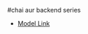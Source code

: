 #chai aur backend series

- [Model Link](https://www.youtube.com/redirect?event=video_description&redir_token=QUFFLUhqa2ZOZGp1MEM1UjJQQjhjY1dYaHZlUVVXTl9rUXxBQ3Jtc0tuV1RXTDZia2FtZXhZQ3RSZ0QzTEZucy0xQmMwdXUzRXBVZHZoY29sQ0lHeml6Y2tQa0o5RHpSZ1lLU3k4V3V4ak92N194SHJuWTlXS1RFV0lYTjNsZUZMdW93bTJCZWdmbVJ3VTRqRHlZejRvempidw&q=https%3A%2F%2Fapp.eraser.io%2Fworkspace%2FYtPqZ1VogxGy1jzIDkzj%3Forigin%3Dshare&v=9B4CvtzXRpc)